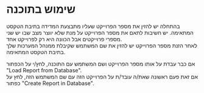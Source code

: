 # שימוש בתוכנה
בהתחלה יש להזין את מספר הפרוייקט שעליו מתבצעת המדידה בתיבת הטקסט המתאימה. יש
חשיבות לתאם את מספר הפרוייקט על מנת שלא יווצר מצב שבו יש שני מספרי פרוייקטים אבל
הכוונה היא רק לפרוייקט אחד.  
לאחר הזנת מספר הפרוייקט יש להזין את שם המשתמש שקיבלת ממנהל המערכות שלך בתיבת
הטקסט המתאימה.

אם כבר עבדת על אותו מספר הפרוייקט ושם המשתמש עם התוכנה, לחץ/י על הכפתור "Load Report from Database".  
אם זאת פעם ראשונה שאת/ה עובד/ת על הפרוייקט הזה עם שם המשתמש הזה, לחץ על כפתור "Create Report in Database".
